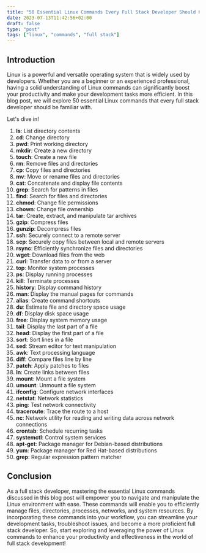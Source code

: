 ```yaml
---
title: "50 Essential Linux Commands Every Full Stack Developer Should Know"
date: 2023-07-13T11:42:56+02:00
draft: false
type: "post"
tags: ["linux", "commands", "full stack"]
---
```


## Introduction
Linux is a powerful and versatile operating system that is widely used by developers. Whether you are a beginner or an experienced professional, having a solid understanding of Linux commands can significantly boost your productivity and make your development tasks more efficient. In this blog post, we will explore 50 essential Linux commands that every full stack developer should be familiar with.

Let's dive in!

1. **ls**: List directory contents
2. **cd**: Change directory
3. **pwd**: Print working directory
4. **mkdir**: Create a new directory
5. **touch**: Create a new file
6. **rm**: Remove files and directories
7. **cp**: Copy files and directories
8. **mv**: Move or rename files and directories
9. **cat**: Concatenate and display file contents
10. **grep**: Search for patterns in files
11. **find**: Search for files and directories
12. **chmod**: Change file permissions
13. **chown**: Change file ownership
14. **tar**: Create, extract, and manipulate tar archives
15. **gzip**: Compress files
16. **gunzip**: Decompress files
17. **ssh**: Securely connect to a remote server
18. **scp**: Securely copy files between local and remote servers
19. **rsync**: Efficiently synchronize files and directories
20. **wget**: Download files from the web
21. **curl**: Transfer data to or from a server
22. **top**: Monitor system processes
23. **ps**: Display running processes
24. **kill**: Terminate processes
25. **history**: Display command history
26. **man**: Display the manual pages for commands
27. **alias**: Create command shortcuts
28. **du**: Estimate file and directory space usage
29. **df**: Display disk space usage
30. **free**: Display system memory usage
31. **tail**: Display the last part of a file
32. **head**: Display the first part of a file
33. **sort**: Sort lines in a file
34. **sed**: Stream editor for text manipulation
35. **awk**: Text processing language
36. **diff**: Compare files line by line
37. **patch**: Apply patches to files
38. **ln**: Create links between files
39. **mount**: Mount a file system
40. **umount**: Unmount a file system
41. **ifconfig**: Configure network interfaces
42. **netstat**: Network statistics
43. **ping**: Test network connectivity
44. **traceroute**: Trace the route to a host
45. **nc**: Network utility for reading and writing data across network connections
46. **crontab**: Schedule recurring tasks
47. **systemctl**: Control system services
48. **apt-get**: Package manager for Debian-based distributions
49. **yum**: Package manager for Red Hat-based distributions
50. **grep**: Regular expression pattern matcher

## Conclusion

As a full stack developer, mastering the essential Linux commands discussed in this blog post will empower you to navigate and manipulate the Linux environment with ease. These commands will enable you to efficiently manage files, directories, processes, networks, and system resources. By incorporating these commands into your workflow, you can streamline your development tasks, troubleshoot issues, and become a more proficient full stack developer. So, start exploring and leveraging the power of Linux commands to enhance your productivity and effectiveness in the world of full stack development!